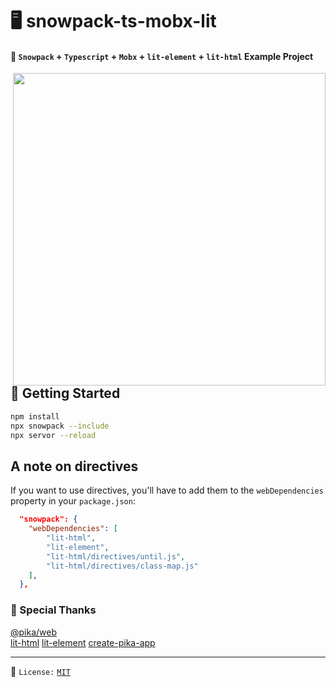 # 🖥️ snowpack-ts-mobx-lit

#### 🎉 `Snowpack` + `Typescript` + `Mobx` + `lit-element` + `lit-html` Example Project

<img width="500px" src="https://imgur.com/FpyU0Eg.png" align="right"></img>

## 🚀 Getting Started

```bash
npm install
npx snowpack --include
npx servor --reload
```

## A note on directives

If you want to use directives, you'll have to add them to the `webDependencies` property in your `package.json`:

```json
  "snowpack": {
    "webDependencies": [
        "lit-html",
        "lit-element",
        "lit-html/directives/until.js",
        "lit-html/directives/class-map.js"
    ],
  },
```

### 🙏 Special Thanks

[@pika/web](https://github.com/pikapkg/web)  
[lit-html](https://github.com/polymer/lit-html)
[lit-element](https://github.com/polymer/lit-element)
[create-pika-app](https://github.com/ndom91/create-pika-app)

---

📝 `License:` [`MIT`](https://opensource.org/licenses/MIT)
